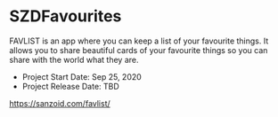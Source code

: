 # SZDFavourites

FAVLIST is an app where you can keep a list of your favourite things. It allows you to share beautiful cards of your favourite things so you can share with the world what they are.

- Project Start Date: Sep 25, 2020
- Project Release Date: TBD 

https://sanzoid.com/favlist/
